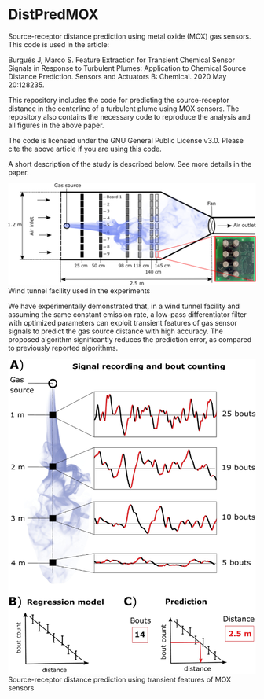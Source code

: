 # DistPredMOX
Source-receptor distance prediction using metal oxide (MOX) gas sensors. This code is used in the article:

Burgués J, Marco S. Feature Extraction for Transient Chemical Sensor Signals in Response to Turbulent Plumes: Application to Chemical Source Distance Prediction. Sensors and Actuators B: Chemical. 2020 May 20:128235.

This repository includes the code for predicting the source-receptor distance in the centerline of a turbulent plume using MOX sensors. The repository also contains the necessary code to reproduce the analysis and all figures in the above paper.

The code is licensed under the GNU General Public License v3.0. Please cite the above article if you are using this code.

A short description of the study is described below. See more details in the paper.

![Wind tunnel facility](https://raw.githubusercontent.com/jburgues/DistPredMOX/master/img/windtunnel.png)
Wind tunnel facility used in the experiments

We have experimentally demonstrated that, in a wind tunnel facility and assuming the same constant emission rate, a low-pass differentiator filter with optimized parameters can exploit transient features of gas sensor signals to predict the gas source distance with high accuracy. The proposed algorithm significantly reduces the prediction error, as compared to previously reported algorithms.

![alt text](https://raw.githubusercontent.com/jburgues/DistPredMOX/master/img/bouts_prediction_shcema.jpg "Source-receptor distance prediction using transient features of MOX sensors")
Source-receptor distance prediction using transient features of MOX sensors






